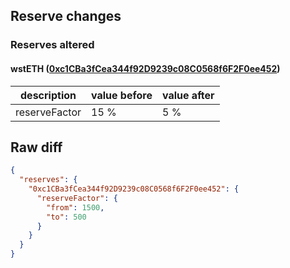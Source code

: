 ## Reserve changes

### Reserves altered

#### wstETH ([0xc1CBa3fCea344f92D9239c08C0568f6F2F0ee452](https://basescan.org/address/0xc1CBa3fCea344f92D9239c08C0568f6F2F0ee452))

| description | value before | value after |
| --- | --- | --- |
| reserveFactor | 15 % | 5 % |


## Raw diff

```json
{
  "reserves": {
    "0xc1CBa3fCea344f92D9239c08C0568f6F2F0ee452": {
      "reserveFactor": {
        "from": 1500,
        "to": 500
      }
    }
  }
}
```